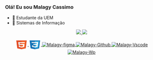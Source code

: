 ## <h3> Olá!  Eu sou Malagy Cassimo </h3> 


- 🔭 Estudante da UEM
- 🌱 Sistemas de Informação

<div align="center">
  <a href="https://github.com/malagycassimo">
  <img height="180em" src="https://github-readme-stats.vercel.app/api?username=malagycassimo&show_icons=true&theme=dark&include_all_commits=true&count_private=true"/>
  <img height="180em" src="https://github-readme-stats.vercel.app/api/top-langs/?username=malagycassimo&layout=compact&langs_count=7&theme=dark"/>
</div>
	
	
  
  <div align = "center"><br>
    
  <img align="center" alt="Malagy-HTML" height="30" width="40" src="https://raw.githubusercontent.com/devicons/devicon/master/icons/html5/html5-original.svg">
  <img align="center" alt="Malagy-CSS" height="30" width="40" src="https://raw.githubusercontent.com/devicons/devicon/master/icons/css3/css3-original.svg">
  <img align="center" alt="Malagy-figma" height="30" width="40" src="https://cdn.jsdelivr.net/gh/devicons/devicon/icons/figma/figma-original.svg" />
  <img align="center" alt="Malagy-Github" height="30" width="40" src="https://cdn.jsdelivr.net/gh/devicons/devicon/icons/github/github-original.svg" />
  <img align="center" alt="Malagy-Vscode" height="30" width="40" src="https://cdn.jsdelivr.net/gh/devicons/devicon/icons/vscode/vscode-original.svg" />
  <img align="center" alt="Malagy-Wp" height="30" width="40" src="https://cdn.jsdelivr.net/gh/devicons/devicon/icons/wordpress/wordpress-original.svg" />


  </div>
  
	
